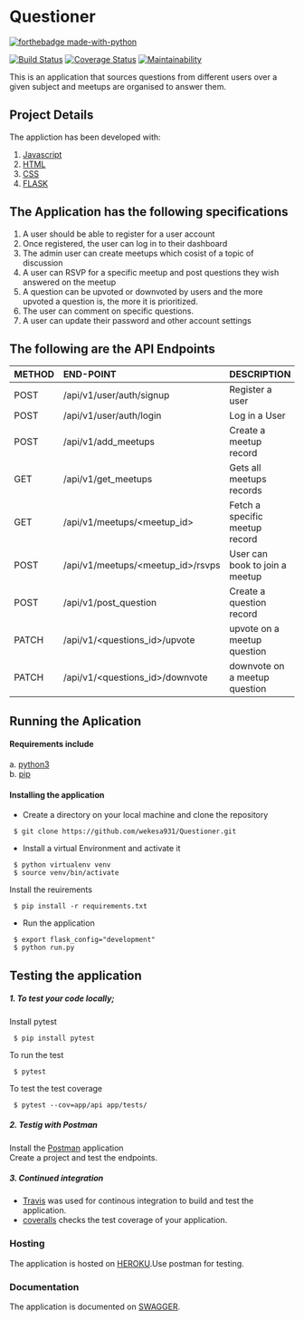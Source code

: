 # Questioner
[![forthebadge made-with-python](http://ForTheBadge.com/images/badges/made-with-python.svg)](https://www.python.org/)

[![Build Status](https://travis-ci.com/wekesa931/Questioner.svg?branch=develop)](https://travis-ci.com/wekesa931/Questioner)  [![Coverage Status](https://coveralls.io/repos/github/wekesa931/Questioner/badge.svg?branch=develop)](https://coveralls.io/github/wekesa931/Questioner?branch=develop) [![Maintainability](https://api.codeclimate.com/v1/badges/5094ec5c3c20ffc0d5bc/maintainability)](https://codeclimate.com/github/wekesa931/Questioner/maintainability)

This is an application that sources questions from different users over a given subject and meetups are organised to answer them.
## Project Details
The appliction has been developed with:
1. [Javascript]( https://www.javascript.com/)
2. [HTML]( https://www.w3schools.com/html/html_intro.asp)
3. [CSS]( https://www.w3schools.com/css/)
4. [FLASK]( http://flask.pocoo.org/)

## The Application has the following specifications
1. A user should be able to register for a user account
2. Once registered, the user can log in to their dashboard
3. The admin user can create meetups which cosist of a topic of discussion
4. A user can RSVP for a specific meetup and post questions they wish answered on the meetup
5. A question can be upvoted or downvoted by users and the more upvoted a question is, the more it is prioritized.
6. The user can comment on specific questions.
7. A user can update their password and other account settings
## The following are the API Endpoints
| METHOD | END-POINT | DESCRIPTION |   PROTECTED |
| :---         |     :---      |          :--- | :--- |
| POST         |/api/v1/user/auth/signup |  Register a user   |FALSE|
| POST         |/api/v1/user/auth/login      | Log in a User     |FALSE|
| POST         |/api/v1/add_meetups     | Create a meetup record     |TRUE|
| GET          |/api/v1/get_meetups   | Gets all meetups records   |TRUE|
| GET          |/api/v1/meetups/<meetup_id>   | Fetch a specific meetup record    |TRUE|
| POST         |/api/v1/meetups/<meetup_id>/rsvps     | User can book to join a meetup    |TRUE|
| POST        |/api/v1/post_question    | Create a question record     | TRUE|
| PATCH        |/api/v1/<questions_id>/upvote   | upvote on a meetup question  |TRUE|
| PATCH        |/api/v1/<questions_id>/downvote   | downvote on a meetup question     |TRUE|

## Running the Aplication
#### Requirements include
a. [python3]( https://www.python.org/download/releases/3.0/) <br />
b. [pip]( https://pypi.org/project/pip/)
#### Installing the application
- Create a directory on your local machine and clone the repository
```
 $ git clone https://github.com/wekesa931/Questioner.git
```
- Install a virtual Environment and activate it
```
 $ python virtualenv venv 	
 $ source venv/bin/activate
```
Install the reuirements
```
 $ pip install -r requirements.txt
```
- Run the application
```
 $ export flask_config="development"
 $ python run.py
```
## Testing the application
##### 1. To test your code locally;
Install pytest
```
 $ pip install pytest
```
To run the test
```
 $ pytest
```
To test the test coverage
```
 $ pytest --cov=app/api app/tests/ 
```
##### 2. Testig with Postman
Install the [Postman]( https://www.getpostman.com/) application  <br />
Create a project and test the endpoints.

##### 3. Continued integration
- [Travis]( https://travis-ci.com/) was used for continous integration to build and test the application.
- [coveralls](https://coveralls.io/) checks the test coverage of your application.

### Hosting
The application is hosted on [HEROKU](https://wekesa-questioner-app.herokuapp.com/).Use postman for testing.

### Documentation
The application is documented on [SWAGGER](https://app.swaggerhub.com/apis/questioner4/wekesa-questioner/1.0.0#/).